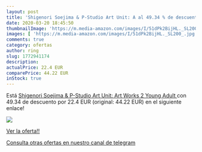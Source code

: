 ```yaml
---
layout: post
title: 'Shigenori Soejima & P-Studio Art Unit: A al 49.34 % de descuento'
date: 2020-03-20 18:45:50
thumbnailImage: 'https://m.media-amazon.com/images/I/51dPk2BijHL._SL200_.jpg'
images: [ 'https://m.media-amazon.com/images/I/51dPk2BijHL._SL200_.jpg' ]
comments: true
category: ofertas
author: ring
slug: 1772941174
description:
actualPrice: 22.4 EUR
comparePrice: 44.22 EUR
inStock: true
---
```


Está [Shigenori Soejima & P-Studio Art Unit: Art Works 2  Young Adult ](https://www.amazon.com/dp/1772941174/?tag=redken08-20) con 49.34 de descuento por 22.4 EUR (original: 44.22 EUR) en el siguiente enlace!

[![](https://m.media-amazon.com/images/I/51dPk2BijHL._SL200_.jpg)](https://www.amazon.com/dp/1772941174/?tag=redken08-20)

[Ver la oferta!!](https://www.amazon.com/dp/1772941174/?tag=redken08-20)

[Consulta otras ofertas en nuestro canal de telegram](https://t.me/s/ofertas25)

